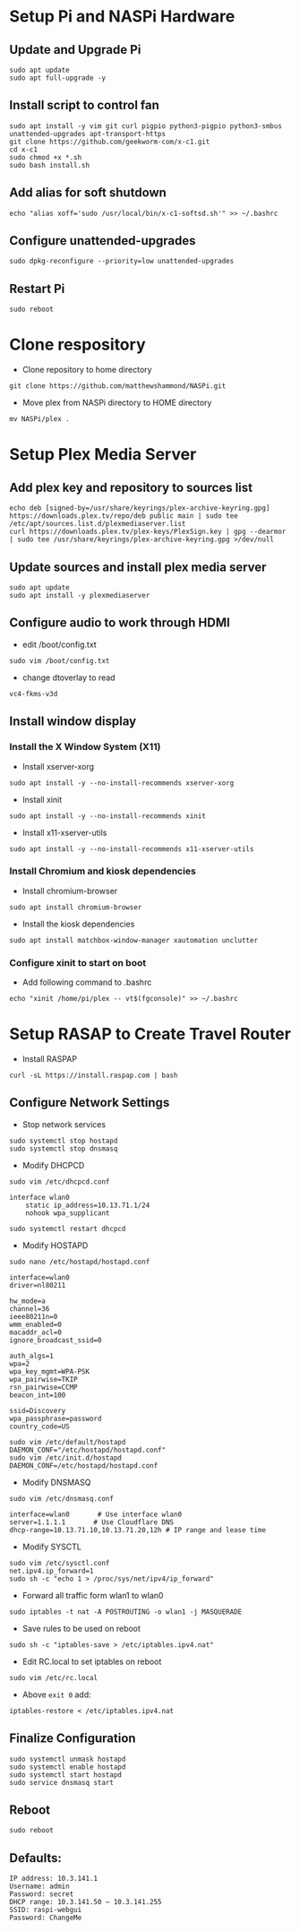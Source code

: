 # Setup Pi and NASPi Hardware
## Update and Upgrade Pi
```
sudo apt update
sudo apt full-upgrade -y
```
## Install script to control fan
```
sudo apt install -y vim git curl pigpio python3-pigpio python3-smbus unattended-upgrades apt-transport-https
git clone https://github.com/geekworm-com/x-c1.git 
cd x-c1
sudo chmod +x *.sh
sudo bash install.sh
```
## Add alias for soft shutdown
```
echo "alias xoff='sudo /usr/local/bin/x-c1-softsd.sh'" >> ~/.bashrc 
```
## Configure unattended-upgrades
```
sudo dpkg-reconfigure --priority=low unattended-upgrades
```
## Restart Pi
```sudo reboot```

# Clone respository
- Clone repository to home directory
```
git clone https://github.com/matthewshammond/NASPi.git
```

- Move plex from NASPi directory to HOME directory
```
mv NASPi/plex .
```

# Setup Plex Media Server
## Add plex key and repository to sources list
```
echo deb [signed-by=/usr/share/keyrings/plex-archive-keyring.gpg] https://downloads.plex.tv/repo/deb public main | sudo tee /etc/apt/sources.list.d/plexmediaserver.list
curl https://downloads.plex.tv/plex-keys/PlexSign.key | gpg --dearmor | sudo tee /usr/share/keyrings/plex-archive-keyring.gpg >/dev/null
```

## Update sources and install plex media server
```
sudo apt update
sudo apt install -y plexmediaserver
```

## Configure audio to work through HDMI
- edit /boot/config.txt
```
sudo vim /boot/config.txt
```

- change dtoverlay to read
```
vc4-fkms-v3d
```

## Install window display
### Install the X Window System (X11)
- Install xserver-xorg 
```
sudo apt install -y --no-install-recommends xserver-xorg
```

- Install xinit
```
sudo apt install -y --no-install-recommends xinit
```

- Install x11-xserver-utils 
```
sudo apt install -y --no-install-recommends x11-xserver-utils
```

### Install Chromium and kiosk dependencies
- Install chromium-browser
```
sudo apt install chromium-browser
```

- Install the kiosk dependencies
```
sudo apt install matchbox-window-manager xautomation unclutter
```

### Configure xinit to start on boot
- Add following command to .bashrc
```
echo "xinit /home/pi/plex -- vt$(fgconsole)" >> ~/.bashrc
```

# Setup RASAP to Create Travel Router
- Install RASPAP
```
curl -sL https://install.raspap.com | bash
```

## Configure Network Settings
- Stop network services
```
sudo systemctl stop hostapd
sudo systemctl stop dnsmasq
```

- Modify DHCPCD
```
sudo vim /etc/dhcpcd.conf
```
```
interface wlan0
    static ip_address=10.13.71.1/24
    nohook wpa_supplicant
```
```
sudo systemctl restart dhcpcd
```

- Modify HOSTAPD
```
sudo nano /etc/hostapd/hostapd.conf
```
```
interface=wlan0
driver=nl80211

hw_mode=a
channel=36
ieee80211n=0
wmm_enabled=0
macaddr_acl=0
ignore_broadcast_ssid=0

auth_algs=1
wpa=2
wpa_key_mgmt=WPA-PSK
wpa_pairwise=TKIP
rsn_pairwise=CCMP
beacon_int=100

ssid=Discovery
wpa_passphrase=password
country_code=US
```

```
sudo vim /etc/default/hostapd
DAEMON_CONF="/etc/hostapd/hostapd.conf"
sudo vim /etc/init.d/hostapd
DAEMON_CONF=/etc/hostapd/hostapd.conf
```

- Modify DNSMASQ
```
sudo vim /etc/dnsmasq.conf
```
```
interface=wlan0       # Use interface wlan0
server=1.1.1.1       # Use Cloudflare DNS
dhcp-range=10.13.71.10,10.13.71.20,12h # IP range and lease time
```

- Modify SYSCTL
```
sudo vim /etc/sysctl.conf
net.ipv4.ip_forward=1
sudo sh -c "echo 1 > /proc/sys/net/ipv4/ip_forward"
```

- Forward all traffic form wlan1 to wlan0
```
sudo iptables -t nat -A POSTROUTING -o wlan1 -j MASQUERADE
```

- Save rules to be used on reboot
```
sudo sh -c "iptables-save > /etc/iptables.ipv4.nat"
```

- Edit RC.local to set iptables on reboot
```
sudo vim /etc/rc.local
```
- Above `exit 0` add:
```
iptables-restore < /etc/iptables.ipv4.nat
```

## Finalize Configuration
```
sudo systemctl unmask hostapd
sudo systemctl enable hostapd
sudo systemctl start hostapd
sudo service dnsmasq start
```

## Reboot
```
sudo reboot
```

## Defaults:
```
IP address: 10.3.141.1
Username: admin
Password: secret
DHCP range: 10.3.141.50 — 10.3.141.255
SSID: raspi-webgui
Password: ChangeMe
```

